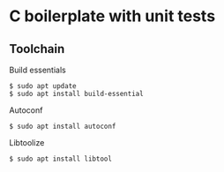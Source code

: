 # C boilerplate with unit tests

## Toolchain

Build essentials
```
$ sudo apt update
$ sudo apt install build-essential
```

Autoconf
```
$ sudo apt install autoconf
```

Libtoolize
```
$ sudo apt install libtool
```
